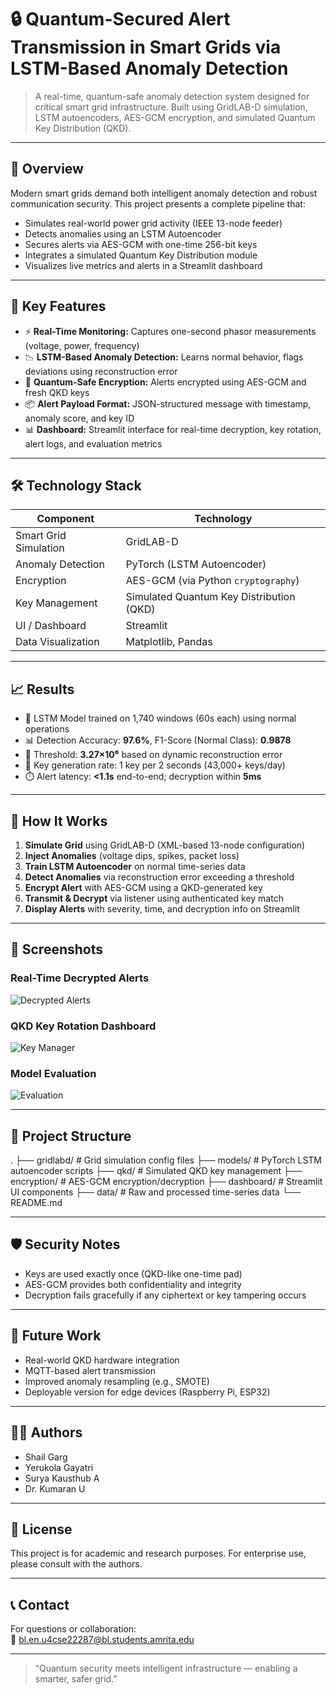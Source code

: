 # 🔒 Quantum-Secured Alert Transmission in Smart Grids via LSTM-Based Anomaly Detection

> A real-time, quantum-safe anomaly detection system designed for critical smart grid infrastructure. Built using GridLAB-D simulation, LSTM autoencoders, AES-GCM encryption, and simulated Quantum Key Distribution (QKD).

---

## 🚀 Overview

Modern smart grids demand both intelligent anomaly detection and robust communication security. This project presents a complete pipeline that:

- Simulates real-world power grid activity (IEEE 13-node feeder)
- Detects anomalies using an LSTM Autoencoder
- Secures alerts via AES-GCM with one-time 256-bit keys
- Integrates a simulated Quantum Key Distribution module
- Visualizes live metrics and alerts in a Streamlit dashboard

---

## 🧠 Key Features

- ⚡ **Real-Time Monitoring:** Captures one-second phasor measurements (voltage, power, frequency)
- 📉 **LSTM-Based Anomaly Detection:** Learns normal behavior, flags deviations using reconstruction error
- 🔐 **Quantum-Safe Encryption:** Alerts encrypted using AES-GCM and fresh QKD keys
- 📦 **Alert Payload Format:** JSON-structured message with timestamp, anomaly score, and key ID
- 📊 **Dashboard:** Streamlit interface for real-time decryption, key rotation, alert logs, and evaluation metrics

---

## 🛠️ Technology Stack

| Component             | Technology                                |
|----------------------|--------------------------------------------|
| Smart Grid Simulation| GridLAB-D                                  |
| Anomaly Detection     | PyTorch (LSTM Autoencoder)                |
| Encryption            | AES-GCM (via Python `cryptography`)       |
| Key Management        | Simulated Quantum Key Distribution (QKD)  |
| UI / Dashboard        | Streamlit                                 |
| Data Visualization    | Matplotlib, Pandas                        |

---

## 📈 Results

- 🧠 LSTM Model trained on 1,740 windows (60s each) using normal operations
- 📊 Detection Accuracy: **97.6%**, F1-Score (Normal Class): **0.9878**
- 🛑 Threshold: **3.27×10⁶** based on dynamic reconstruction error
- 🔁 Key generation rate: 1 key per 2 seconds (43,000+ keys/day)
- ⏱️ Alert latency: **<1.1s** end-to-end; decryption within **5ms**

---

## 🧪 How It Works

1. **Simulate Grid** using GridLAB-D (XML-based 13-node configuration)
2. **Inject Anomalies** (voltage dips, spikes, packet loss)
3. **Train LSTM Autoencoder** on normal time-series data
4. **Detect Anomalies** via reconstruction error exceeding a threshold
5. **Encrypt Alert** with AES-GCM using a QKD-generated key
6. **Transmit & Decrypt** via listener using authenticated key match
7. **Display Alerts** with severity, time, and decryption info on Streamlit

---

## 📸 Screenshots

### Real-Time Decrypted Alerts
![Decrypted Alerts](./screenshots/alerts.png)

### QKD Key Rotation Dashboard
![Key Manager](./screenshots/qkd-dashboard.png)

### Model Evaluation
![Evaluation](./screenshots/eval.png)

---

## 📂 Project Structure

.
├── gridlabd/ # Grid simulation config files
├── models/ # PyTorch LSTM autoencoder scripts
├── qkd/ # Simulated QKD key management
├── encryption/ # AES-GCM encryption/decryption
├── dashboard/ # Streamlit UI components
├── data/ # Raw and processed time-series data
└── README.md


---

## 🛡️ Security Notes

- Keys are used exactly once (QKD-like one-time pad)
- AES-GCM provides both confidentiality and integrity
- Decryption fails gracefully if any ciphertext or key tampering occurs

---

## 📌 Future Work

- Real-world QKD hardware integration
- MQTT-based alert transmission
- Improved anomaly resampling (e.g., SMOTE)
- Deployable version for edge devices (Raspberry Pi, ESP32)

---

## 👨‍💻 Authors

- Shail Garg
- Yerukola Gayatri
- Surya Kausthub A
- Dr. Kumaran U

---

## 📜 License

This project is for academic and research purposes. For enterprise use, please consult with the authors.

---

## 📞 Contact

For questions or collaboration:  
📧 bl.en.u4cse22287@bl.students.amrita.edu

---

> “Quantum security meets intelligent infrastructure — enabling a smarter, safer grid.”
